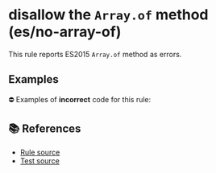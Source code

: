 # disallow the `Array.of` method (es/no-array-of)

This rule reports ES2015 `Array.of` method as errors.

## Examples

⛔ Examples of **incorrect** code for this rule:

<eslint-playground type="bad" code="/*eslint es/no-array-of: error */
const array = Array.of(1, 2, 3)
" />

## 📚 References

- [Rule source](https://github.com/mysticatea/eslint-plugin-es/blob/v2.0.0/lib/rules/no-array-of.js)
- [Test source](https://github.com/mysticatea/eslint-plugin-es/blob/v2.0.0/tests/lib/rules/no-array-of.js)
